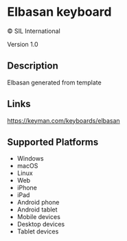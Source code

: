Elbasan keyboard
==============

© SIL International

Version 1.0

Description
-----------

Elbasan generated from template

Links
-----
https://keyman.com/keyboards/elbasan

Supported Platforms
-------------------
 * Windows
 * macOS
 * Linux
 * Web
 * iPhone
 * iPad
 * Android phone
 * Android tablet
 * Mobile devices
 * Desktop devices
 * Tablet devices

